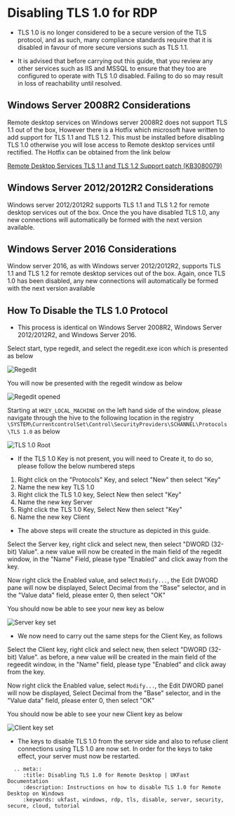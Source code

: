 # Disabling TLS 1.0 for RDP

* TLS 1.0 is no longer considered to be a secure version of the TLS protocol, and as such, many compliance standards require that it is disabled in favour of more secure versions such as TLS 1.1.

* It is advised that before carrying out this guide, that you review any other services such as IIS and MSSQL to ensure that they too are configured to operate with TLS 1.0 disabled. Failing to do so may result in loss of reachability until resolved.


## Windows Server 2008R2 Considerations

Remote desktop services on Windows server 2008R2 does not support TLS 1.1 out of the box, However there is a Hotfix which microsoft have written to add support for TLS 1.1 and TLS 1.2. This must be installed before disabling TLS 1.0 otherwise you will lose access to Remote desktop services until rectified.
The Hotfix can be obtained from the link below

[Remote Desktop Services TLS 1.1 and TLS 1.2 Support patch (KB3080079)](https://support.microsoft.com/en-us/kb/3080079)

## Windows Server 2012/2012R2 Considerations

Windows server 2012/2012R2 supports TLS 1.1 and TLS 1.2 for remote desktop services out of the box. 
Once the you have disabled TLS 1.0, any new connections will automatically be formed with the next version available.

## Windows Server 2016 Considerations

Window server 2016, as with Windows server 2012/2012R2, supports TLS 1.1 and TLS 1.2 for remote desktop services out of the box.
Again, once TLS 1.0 has been disabled, any new connections will automatically be formed with the next version available

## How To Disable the TLS 1.0 Protocol

* This process is identical on Windows Server 2008R2, Windows Server 2012/2012R2, and Windows Server 2016.

Select start, type regedit, and select the regedit.exe icon which is presented as below

![Regedit](files/disabletls1/regedit.PNG)

You will now be presented with the regedit window as below

![Regedit opened](files/disabletls1/regeditopen.PNG)

Starting at `HKEY_LOCAL_MACHINE` on the left hand side of the window, please navigate through the hive to the following location in the registry `\SYSTEM\CurrentcontrolSet\Control\SecurityProviders\SCHANNEL\Protocols\TLS 1.0` as below

![TLS 1.0 Root](files/disabletls1/tls1root.PNG)

* If the TLS 1.0 Key is not present, you will need to Create it, to do so, please follow the below numbered steps

1. Right click on the "Protocols" Key, and select "New" then select "Key"
2. Name the new key TLS 1.0
3. Right click the TLS 1.0 key, Select New then select "Key"
4. Name the new key Server
5. Right click the TLS 1.0 Key, Select New then select "Key"
6. Name the new key Client

* The above steps will create the structure as depicted in this guide.

Select the Server key, right click and select new, then select "DWORD (32-bit) Value". a new value will now be created in the main field of the regedit window, in the "Name" Field, please type "Enabled" and click away from the key.

Now right click the Enabled value, and select `Modify...`, the Edit DWORD pane will now be displayed, Select Decimal from the "Base" selector, and in the "Value data" field, please enter 0, then select "OK"

You should now be able to see your new key as below

![Server key set](files/disabletls1/serverkeyset.PNG)

* We now need to carry out the same steps for the Client Key, as follows

Select the Client key, right click and select new, then select "DWORD (32-bit) Value". as before, a new value will be created in the main field of the regeedit window, in the "Name" field, please type "Enabled" and click away from the key.

Now right click the Enabled value, select `Modify...`, the Edit DWORD panel will now be displayed, Select Decimal from the "Base" selector, and in the "Value data" field, please enter 0, then select "OK"

You should now be able to see your new Client key as below

![Client key set](files/disabletls1/clientkeyset.PNG)

* The keys to disable TLS 1.0 from the server side and also to refuse client connections using TLS 1.0 are now set. In order for the keys to take effect, your server must now be restarted.

```eval_rst
  .. meta::
     :title: Disabling TLS 1.0 for Remote Desktop | UKFast Documentation
     :description: Instructions on how to disable TLS 1.0 for Remote Desktop on Windows
     :keywords: ukfast, windows, rdp, tls, disable, server, security, secure, cloud, tutorial
